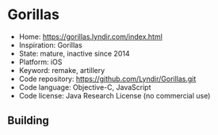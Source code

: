 # Gorillas

- Home: https://gorillas.lyndir.com/index.html
- Inspiration: Gorillas
- State: mature, inactive since 2014
- Platform: iOS
- Keyword: remake, artillery
- Code repository: https://github.com/Lyndir/Gorillas.git
- Code language: Objective-C, JavaScript
- Code license: Java Research License (no commercial use)

## Building
